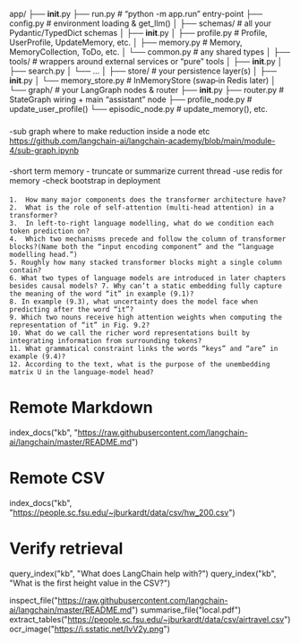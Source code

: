 app/
├── **init**.py
├── run.py # “python -m app.run” entry-point
├── config.py # environment loading & get_llm()
│
├── schemas/ # all your Pydantic/TypedDict schemas
│ ├── **init**.py
│ ├── profile.py # Profile, UserProfile, UpdateMemory, etc.
│ ├── memory.py # Memory, MemoryCollection, ToDo, etc.
│ └── common.py # any shared types
│
├── tools/ # wrappers around external services or “pure” tools
│ ├── **init**.py
│ ├── search.py
│ └── …
│
├── store/ # your persistence layer(s)
│ ├── **init**.py
│ └── memory_store.py # InMemoryStore (swap‐in Redis later)
│
└── graph/ # your LangGraph nodes & router
├── **init**.py
├── router.py # StateGraph wiring + main “assistant” node
├── profile_node.py # update_user_profile()
└── episodic_node.py # update_memory(), etc.

###

-sub graph where to make reduction inside a node etc
https://github.com/langchain-ai/langchain-academy/blob/main/module-4/sub-graph.ipynb

####

-short term memory - truncate or summarize current thread
-use redis for memory
-check bootstrap in deployment

####

    1.	How many major components does the transformer architecture have?
    2.	What is the role of self‑attention (multi‑head attention) in a transformer?
    3.	In left‑to‑right language modelling, what do we condition each token prediction on?
    4.	Which two mechanisms precede and follow the column of transformer blocks?(Name both the “input encoding component” and the “language modelling head.”)
    5. Roughly how many stacked transformer blocks might a single column contain?
    6. What two types of language models are introduced in later chapters besides causal models? 7. Why can’t a static embedding fully capture the meaning of the word “it” in example (9.1)?
    8. In example (9.3), what uncertainty does the model face when predicting after the word “it”?
    9. Which two nouns receive high attention weights when computing the representation of “it” in Fig. 9.2?
    10. What do we call the richer word representations built by integrating information from surrounding tokens?
    11. What grammatical constraint links the words “keys” and “are” in example (9.4)?
    12. According to the text, what is the purpose of the unembedding matrix U in the language‑model head?

# Remote Markdown

index_docs("kb", "https://raw.githubusercontent.com/langchain-ai/langchain/master/README.md")

# Remote CSV

index_docs("kb", "https://people.sc.fsu.edu/~jburkardt/data/csv/hw_200.csv")

# Verify retrieval

query_index("kb", "What does LangChain help with?")
query_index("kb", "What is the first height value in the CSV?")

inspect_file("https://raw.githubusercontent.com/langchain-ai/langchain/master/README.md")
summarise_file("local.pdf")
extract_tables("https://people.sc.fsu.edu/~jburkardt/data/csv/airtravel.csv")
ocr_image("https://i.sstatic.net/IvV2y.png")
